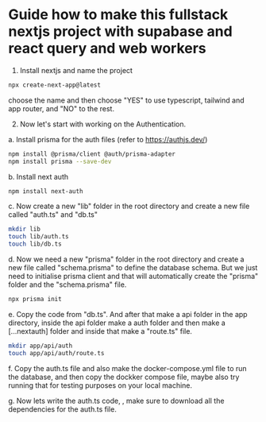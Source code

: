 # Guide how to make this fullstack nextjs project with supabase and react query and web workers

1. Install nextjs and name the project 

```bash
npx create-next-app@latest
```
choose the name and then choose "YES" to use typescript, tailwind and app router, and "NO" to the rest. 

2. Now let's start with working on the Authentication. 

a. Install prisma for the auth files (refer to https://authjs.dev/)

```bash
npm install @prisma/client @auth/prisma-adapter
npm install prisma --save-dev
```

b. Install next auth

```bash
npm install next-auth
```

c. Now create a new "lib" folder in the root directory and create a new file called "auth.ts" and "db.ts"

```bash
mkdir lib
touch lib/auth.ts
touch lib/db.ts
```

d. Now we need a new "prisma" folder in the root directory and create a new file called "schema.prisma" to define the database schema. But we just need to initialise prisma client and that will automatically create the "prisma" folder and the "schema.prisma" file.

```bash
npx prisma init
```

e. Copy the code from "db.ts". And after that make a api folder in the app directory, inside the api folder make a auth folder and then make a [...nextauth] folder and inside that make a "route.ts" file.

```bash
mkdir app/api/auth
touch app/api/auth/route.ts
```

f. Copy the auth.ts file and also make the docker-compose.yml file to run the database, and then copy the dockker compose file, maybe also try running that for testing purposes on your local machine.

g. Now lets write the auth.ts code, , make sure to download all the dependencies for the auth.ts file.
